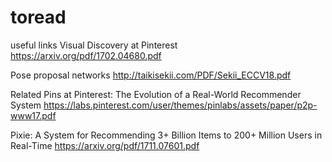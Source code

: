 # toread
useful links 
Visual Discovery at Pinterest
https://arxiv.org/pdf/1702.04680.pdf

Pose proposal networks
http://taikisekii.com/PDF/Sekii_ECCV18.pdf

Related Pins at Pinterest: The Evolution of a Real-World Recommender System
https://labs.pinterest.com/user/themes/pinlabs/assets/paper/p2p-www17.pdf

Pixie: A System for Recommending 3+ Billion Items to 200+ Million Users in Real-Time
https://arxiv.org/pdf/1711.07601.pdf

